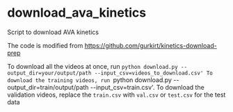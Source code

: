 # download_ava_kinetics
Script to download AVA kinetics

The code is modified from https://github.com/gurkirt/kinetics-download-prep

To download all the videos at once, run `python download.py --output_dir=your/output/path --input_csv=videos_to_download.csv'
To download the training videos, run `python download.py --output_dir=train/output/path --input_csv=train.csv'. 
To download the validation videos, replace the `train.csv` with `val.csv` or `test.csv` for the test data

